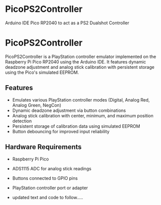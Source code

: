 # PicoPS2Controller
Arduino IDE Pico RP2040 to act as a PS2 Dualshot Controller 


# PicoPS2Controller

PicoPS2Controller is a PlayStation controller emulator implemented on the Raspberry Pi Pico RP2040 using the Arduino IDE. 
It features dynamic deadzone adjustment and analog stick calibration with persistent storage using the Pico's simulated EEPROM.

## Features

- Emulates various PlayStation controller modes (Digital, Analog Red, Analog Green, NegCon)
- Dynamic deadzone adjustment via button combinations
- Analog stick calibration with center, minimum, and maximum position detection
- Persistent storage of calibration data using simulated EEPROM
- Button debouncing for improved input reliability

## Hardware Requirements

- Raspberry Pi Pico
- ADS1115 ADC for analog stick readings
- Buttons connected to GPIO pins
- PlayStation controller port or adapter

- updated text and code to follow.....



